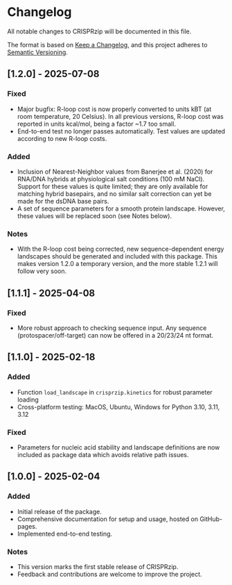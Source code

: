 # Changelog

All notable changes to CRISPRzip will be documented in this file.

The format is based on [Keep a Changelog](https://keepachangelog.com/en/1.0.0/),
and this project adheres to [Semantic Versioning](https://semver.org/spec/v2.0.0.html).

## [1.2.0] - 2025-07-08
### Fixed
- Major bugfix: R-loop cost is now properly converted to units kBT (at 
  room temperature, 20 Celsius). In all previous versions, R-loop cost 
  was reported in units kcal/mol, being a factor ~1.7 too small.
- End-to-end test no longer passes automatically. Test values are updated 
  according to new R-loop costs.

### Added
- Inclusion of Nearest-Neighbor values from Banerjee et al. (2020) for 
  RNA/DNA hybrids at physiological salt conditions (100 mM NaCl). Support 
  for these values is quite limited; they are only available for matching
  hybrid basepairs, and no similar salt correction can yet be made for 
  the dsDNA base pairs.
- A set of sequence parameters for a smooth protein landscape. However, 
  these values will be replaced soon (see Notes below).

### Notes
- With the R-loop cost being corrected, new sequence-dependent energy 
  landscapes should be generated and included with this package. This makes
  version 1.2.0 a temporary version, and the more stable 1.2.1 will
  follow very soon.


## [1.1.1] - 2025-04-08
### Fixed
- More robust approach to checking sequence input. Any sequence (protospacer/off-target)
  can now be offered in a 20/23/24 nt format.

## [1.1.0] - 2025-02-18
### Added
- Function `load_landscape` in `crisprzip.kinetics` for robust parameter loading
- Cross-platform testing: MacOS, Ubuntu, Windows for Python 3.10, 3.11, 3.12

### Fixed
- Parameters for nucleic acid stability and landscape definitions are now included as package data which avoids relative path issues.


## [1.0.0] - 2025-02-04
### Added
- Initial release of the package.
- Comprehensive documentation for setup and usage, hosted on GitHub-pages.
- Implemented end-to-end testing.

### Notes
- This version marks the first stable release of CRISPRzip.
- Feedback and contributions are welcome to improve the project.
